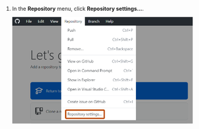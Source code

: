 1. In the **Repository** menu, click **Repository settings...**.

   ![Screenshot of the "GitHub Desktop" menu bar on Windows. In the open "Repository" dropdown menu, "Repository Settings" is outlined in orange.](/assets/images/help/desktop/repository-settings-win.png)

